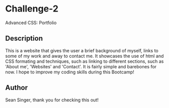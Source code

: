 # Challenge-2
Advanced CSS: Portfolio

## Description
This is a website that gives the user a brief background of myself, links to some of my work and away to contact me.
It showcases the use of html and CSS formating and techniques, such as linking to different sections, such as
'About me', 'Websites' and 'Contact'.
It is fairly simple and barebones for now. I hope to improve my coding skills during this Bootcamp!

## Author
Sean Singer, thank you for checking this out!